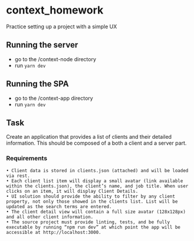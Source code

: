 # context_homework
Practice setting up a project with a simple UX

## Running the server
- go to the /context-node directory
- run `yarn dev`

## Running the SPA
- go to the /context-app directory
- run `yarn dev`

## Task
Create an application that provides a list of clients and their detailed information. This should be composed of a both a client and a server part.

### Requirements
    • Client data is stored in clients.json (attached) and will be loaded via rest.
    • Each client list item will display a small avatar (link available within the clients.json), the client’s name, and job title. When user clicks on an item, it will display Client Details.
    • UI solution should provide the ability to filter by any client property, not only those showed in the clients list. List will be updated as the search terms are entered.
    • The client detail view will contain a full size avatar (128x128px) and all other client information.
    • The source project must provide linting, tests, and be fully executable by running “npm run dev” at which point the app will be accessible at http://localhost:3000.
